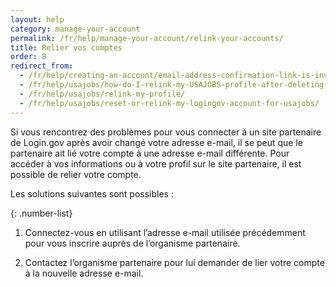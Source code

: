 ```yaml
---
layout: help
category: manage-your-account
permalink: /fr/help/manage-your-account/relink-your-accounts/
title: Relier vos comptes
order: 8
redirect_from:
  - /fr/help/creating-an-account/email-address-confirmation-link-is-invalid/
  - /fr/help/usajobs/how-do-I-relink-my-USAJOBS-profile-after-deleting-my-login-account/
  - /fr/help/usajobs/relink-my-profile/
  - /fr/help/usajobs/reset-or-relink-my-logingov-account-for-usajobs/
---
```

Si vous rencontrez des problèmes pour vous connecter à un site partenaire de Login.gov après avoir changé votre adresse e-mail, il se peut que le partenaire ait lié votre compte à une adresse e-mail différente. Pour accéder à vos informations ou à votre profil sur le site partenaire, il est possible de relier votre compte. 

Les solutions suivantes sont possibles :

{: .number-list}
1. Connectez-vous en utilisant l’adresse e-mail utilisée précédemment pour vous inscrire auprès de l’organisme partenaire. 

2. Contactez l’organisme partenaire pour lui demander de lier votre compte à la nouvelle adresse e-mail.
